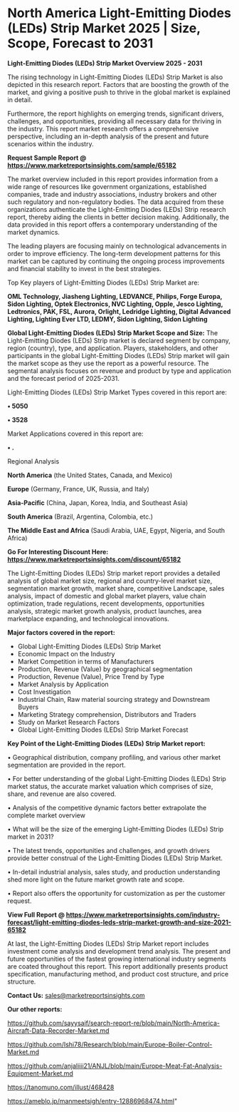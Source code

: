 # North America Light-Emitting Diodes (LEDs) Strip Market 2025 | Size, Scope, Forecast to 2031

<Strong> Light-Emitting Diodes (LEDs) Strip Market Overview 2025 - 2031</strong>

The rising technology in Light-Emitting Diodes (LEDs) Strip Market is also depicted in this research report. Factors that are boosting the growth of the market, and giving a positive push to thrive in the global market is explained in detail.

Furthermore, the report highlights on emerging trends, significant drivers, challenges, and opportunities, providing all necessary data for thriving in the industry. This report market research offers a comprehensive perspective, including an in-depth analysis of the present and future scenarios within the industry.

<strong>Request Sample Report @ <a href=https://www.marketreportsinsights.com/sample/65182>https://www.marketreportsinsights.com/sample/65182</a></strong>

The market overview included in this report provides information from a wide range of resources like government organizations, established companies, trade and industry associations, industry brokers and other such regulatory and non-regulatory bodies. The data acquired from these organizations authenticate the Light-Emitting Diodes (LEDs) Strip research report, thereby aiding the clients in better decision making. Additionally, the data provided in this report offers a contemporary understanding of the market dynamics.

The leading players are focusing mainly on technological advancements in order to improve efficiency. The long-term development patterns for this market can be captured by continuing the ongoing process improvements and financial stability to invest in the best strategies.

Top Key players of Light-Emitting Diodes (LEDs) Strip Market are:

<strong>OML Technology, Jiasheng Lighting, LEDVANCE, Philips, Forge Europa, Sidon Lighting, Optek Electronics, NVC Lighting, Opple, Jesco Lighting, Ledtronics, PAK, FSL, Aurora, Orlight, Ledridge Lighting, Digital Advanced Lighting, Lighting Ever LTD, LEDMY, Sidon Lighting, Sidon Lighting</strong>

<strong><b>Global Light-Emitting Diodes (LEDs) Strip Market Scope and Size:</b></strong>
The Light-Emitting Diodes (LEDs) Strip market is declared segment by company, region (country), type, and application. Players, stakeholders, and other participants in the global Light-Emitting Diodes (LEDs) Strip market will gain the market scope as they use the report as a powerful resource. The segmental analysis focuses on revenue and product by type and application and the forecast period of 2025-2031.

Light-Emitting Diodes (LEDs) Strip Market Types covered in this report are:

<strong>• 5050

• 3528</strong>

Market Applications covered in this report are:

<strong>• .</strong> 

Regional Analysis

<strong>North America</strong> (the United States, Canada, and Mexico)

<strong>Europe</strong> (Germany, France, UK, Russia, and Italy)

<strong>Asia-Pacific</strong> (China, Japan, Korea, India, and Southeast Asia)

<strong>South America</strong> (Brazil, Argentina, Colombia, etc.)

<strong>The Middle East and Africa</strong> (Saudi Arabia, UAE, Egypt, Nigeria, and South Africa)

<strong>Go For Interesting Discount Here: <a href=https://www.marketreportsinsights.com/discount/65182>https://www.marketreportsinsights.com/discount/65182</a></strong>

The Light-Emitting Diodes (LEDs) Strip market report provides a detailed analysis of global market size, regional and country-level market size, segmentation market growth, market share, competitive Landscape, sales analysis, impact of domestic and global market players, value chain optimization, trade regulations, recent developments, opportunities analysis, strategic market growth analysis, product launches, area marketplace expanding, and technological innovations.

<strong><b>Major factors covered in the report:</b></strong>
<ul>
  <li>Global Light-Emitting Diodes (LEDs) Strip Market </li>
  <li>Economic Impact on the Industry</li>
  <li>Market Competition in terms of Manufacturers</li>
  <li>Production, Revenue (Value) by geographical segmentation</li>
  <li>Production, Revenue (Value), Price Trend by Type</li>
  <li>Market Analysis by Application</li>
  <li>Cost Investigation</li>
  <li>Industrial Chain, Raw material sourcing strategy and Downstream Buyers</li>
  <li>Marketing Strategy comprehension, Distributors and Traders</li>
  <li>Study on Market Research Factors</li>
  <li>Global Light-Emitting Diodes (LEDs) Strip Market Forecast</li>
</ul>

<strong><b>Key Point of the Light-Emitting Diodes (LEDs) Strip Market report:</b></strong>

• Geographical distribution, company profiling, and various other market segmentation are provided in the report.

• For better understanding of the global Light-Emitting Diodes (LEDs) Strip market status, the accurate market valuation which comprises of size, share, and revenue are also covered.

• Analysis of the competitive dynamic factors better extrapolate the complete market overview

• What will be the size of the emerging Light-Emitting Diodes (LEDs) Strip market in 2031?

• The latest trends, opportunities and challenges, and growth drivers provide better construal of the Light-Emitting Diodes (LEDs) Strip Market.

• In-detail industrial analysis, sales study, and production understanding shed more light on the future market growth rate and scope.

• Report also offers the opportunity for customization as per the customer request.

<strong><b>View Full Report @ <a href=https://www.marketreportsinsights.com/industry-forecast/light-emitting-diodes-leds-strip-market-growth-and-size-2021-65182>https://www.marketreportsinsights.com/industry-forecast/light-emitting-diodes-leds-strip-market-growth-and-size-2021-65182</a></b></strong>


At last, the Light-Emitting Diodes (LEDs) Strip Market report includes investment come analysis and development trend analysis. The present and future opportunities of the fastest growing international industry segments are coated throughout this report. This report additionally presents product specification, manufacturing method, and product cost structure, and price structure.

<strong>Contact Us:</strong>
sales@marketreportsinsights.com

<strong>Our other reports:</strong>

<a href=https://github.com/sayysaif/search-report-re/blob/main/North-America-Aircraft-Data-Recorder-Market.md>https://github.com/sayysaif/search-report-re/blob/main/North-America-Aircraft-Data-Recorder-Market.md</a>

<a href=https://github.com/Ishi78/Research/blob/main/Europe-Boiler-Control-Market.md>https://github.com/Ishi78/Research/blob/main/Europe-Boiler-Control-Market.md</a>

<a href=https://github.com/anjaliiii21/ANJL/blob/main/Europe-Meat-Fat-Analysis-Equipment-Market.md>https://github.com/anjaliiii21/ANJL/blob/main/Europe-Meat-Fat-Analysis-Equipment-Market.md</a>

<a href=https://tanomuno.com/illust/468428>https://tanomuno.com/illust/468428</a>

<a href=https://ameblo.jp/manmeetsigh/entry-12886968474.html>https://ameblo.jp/manmeetsigh/entry-12886968474.html</a>"
